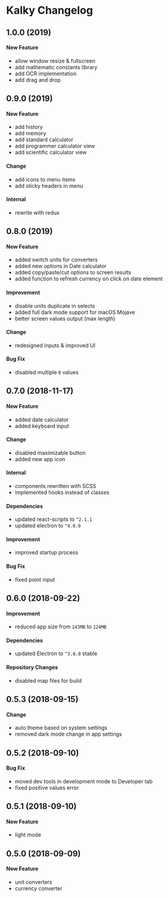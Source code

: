 # Kalky Changelog

## 1.0.0 (2019)
#### New Feature
- allow window resize & fullscreen
- add mathematic constants library
- add OCR implementation
- add drag and drop

## 0.9.0 (2019)
#### New Feature
- add history
- add memory
- add standard calculator
- add programmer calculator view
- add scientific calculator view

#### Change
- add icons to menu items
- add sticky headers in menu

#### Internal
- rewrite with redux

## 0.8.0 (2019)
#### New Feature
- added switch units for converters
- added new options in Date calculator
- added copy/paste/cut options to screen results
- added function to refresh currency on click on date element

#### Improvement
- disable units duplicate in selects
- added full dark mode support for macOS Mojave
- better screen values output (max length)

#### Change
- redesigned inputs & improved UI

#### Bug Fix
- disabled multiple `0` values

## 0.7.0 (2018-11-17)
#### New Feature
- added date calculator
- added keyboard input

#### Change
- disabled maximizable button
- added new app icon

#### Internal
- components rewritten with SCSS
- implemented hooks instead of classes

#### Dependencies
- updated react-scripts to `^2.1.1`
- updated electron to `^4.0.0`

#### Improvement
- improved startup process

#### Bug Fix
- fixed point input

## 0.6.0 (2018-09-22)
#### Improvement
- reduced app size from `243MB` to `124MB`

#### Dependencies
- updated Electron to `^3.0.0` stable

#### Repository Changes
- disabled map files for build

## 0.5.3 (2018-09-15)
#### Change
- auto theme based on system settings
- removed dark mode change in app settings

## 0.5.2 (2018-09-10)
#### Bug Fix
- moved dev tools in development mode to Developer tab
- fixed positive values error

## 0.5.1 (2018-09-10)
#### New Feature
- light mode

## 0.5.0 (2018-09-09)
#### New Feature
- unit converters
- currency converter
